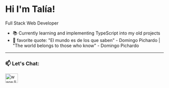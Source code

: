 # Hi I'm Talía!

Full Stack Web Developer

- 📚 Currently learning and implementing TypeScript into my old projects
- 💫 favorite quote: "El mundo es de los que saben" - Domingo Pichardo | "The world belongs to those who know" - Domingo Pichardo


<hr/>

<h3 align="left"> 📫 Let's Chat:</h3>
<p align="left">
<a href="https://www.linkedin.com/in/taliapichardo" target="blank"><img align="center" src="https://raw.githubusercontent.com/rahuldkjain/github-profile-readme-generator/master/src/images/icons/Social/linked-in-alt.svg" alt="www.linkedin.com/in/taliapichardo" height="30" width="40" /></a>
</p>






<!--
**Tpichardo/Tpichardo** is a ✨ _special_ ✨ repository because its `README.md` (this file) appears on your GitHub profile.

Here are some ideas to get you started:

- 🔭 I’m currently working on ...

- 👯 I’m looking to collaborate on ...
- 🤔 I’m looking for help with ...

- 📫 How to reach me: ...
- 😄 Pronouns: ...
- ⚡ Fun fact: ...
-->
